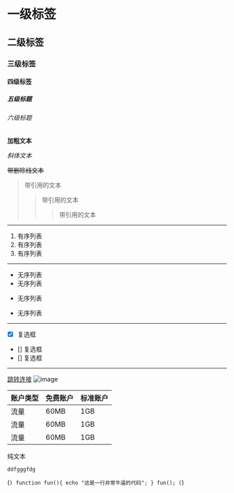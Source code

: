 <!-- markdown语法 -->

# 一级标签
## 二级标签
### 三级标签
#### 四级标签
##### 五级标题
###### 六级标题

**加粗文本**

*斜体文本*

~~带删除线文本~~

>带引用的文本
>>带引用的文本
>>>带引用的文本

---

1. 有序列表
2. 有序列表
3. 有序列表

***
* 无序列表
* 无序列表
+ 无序列表
- 无序列表

***

* [x] 复选框
* [] 复选框
* [] 复选框

***

[跳转连接](https://baidu.com)
![image](https://c-ssl.duitang.com/uploads/item/201804/05/20180405121443_RMK3t.thumb.700_0.jpeg '图片的title')

| 账户类型 | 免费账户 | 标准账户 |
| --- | --- | --- |
| 流量 | 60MB | 1GB |
| 流量 | 60MB | 1GB |
| 流量 | 60MB | 1GB |

纯文本

`ddfgggfdg`

(```)
    function fun(){
        echo "这是一行非常牛逼的代码";
    }
    fun();
(```)